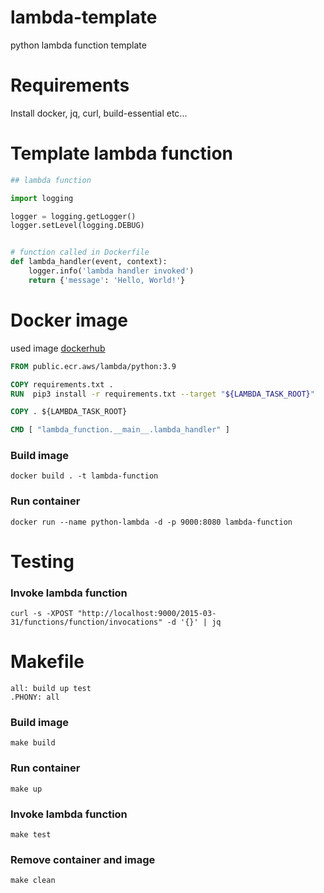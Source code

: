 # lambda-template
python lambda function template

# Requirements
Install docker, jq, curl, build-essential etc...

# Template lambda function
```python
## lambda function

import logging

logger = logging.getLogger()
logger.setLevel(logging.DEBUG)


# function called in Dockerfile
def lambda_handler(event, context):
    logger.info('lambda handler invoked')
    return {'message': 'Hello, World!'}

```

# Docker image
used image [dockerhub](https://hub.docker.com/layers/amazon/aws-lambda-python/3.9/images/sha256-6ec0519235e064dc4bd53eda7481d76800ee1455e88c801062d5407026cee427?context=explore)

```Dockerfile
FROM public.ecr.aws/lambda/python:3.9

COPY requirements.txt .
RUN  pip3 install -r requirements.txt --target "${LAMBDA_TASK_ROOT}"

COPY . ${LAMBDA_TASK_ROOT}

CMD [ "lambda_function.__main__.lambda_handler" ] 
```

### Build image
```console
docker build . -t lambda-function
```
### Run container
```console
docker run --name python-lambda -d -p 9000:8080 lambda-function
```
# Testing
### Invoke lambda function
```console
curl -s -XPOST "http://localhost:9000/2015-03-31/functions/function/invocations" -d '{}' | jq
```

# Makefile 
```make
all: build up test
.PHONY: all
```

### Build image
```console
make build
```
### Run container
```console
make up
```
### Invoke lambda function
```console
make test
```
### Remove container and image
```console
make clean
```
